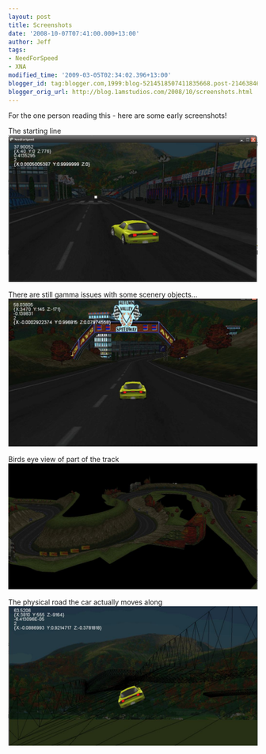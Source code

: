 ```yaml
---
layout: post
title: Screenshots
date: '2008-10-07T07:41:00.000+13:00'
author: Jeff
tags:
- NeedForSpeed
- XNA
modified_time: '2009-03-05T02:34:02.396+13:00'
blogger_id: tag:blogger.com,1999:blog-5214518507411835668.post-2146384678396050587
blogger_orig_url: http://blog.1amstudios.com/2008/10/screenshots.html
---
```

For the one person reading this - here are some early screenshots!

The starting line
![](/img/blogger/igaCXlBlTFI-Image7.jpg)

There are still gamma issues with some scenery objects...
![](/img/blogger/RZNSx3gubj8-Image9.jpg)

Birds eye view of part of the track
![](/img/blogger/WSjZh8l1r4k-Image10.jpg)

The physical road the car actually moves along
![](/img/blogger/VSZcshnfRWM-Image11.jpg)